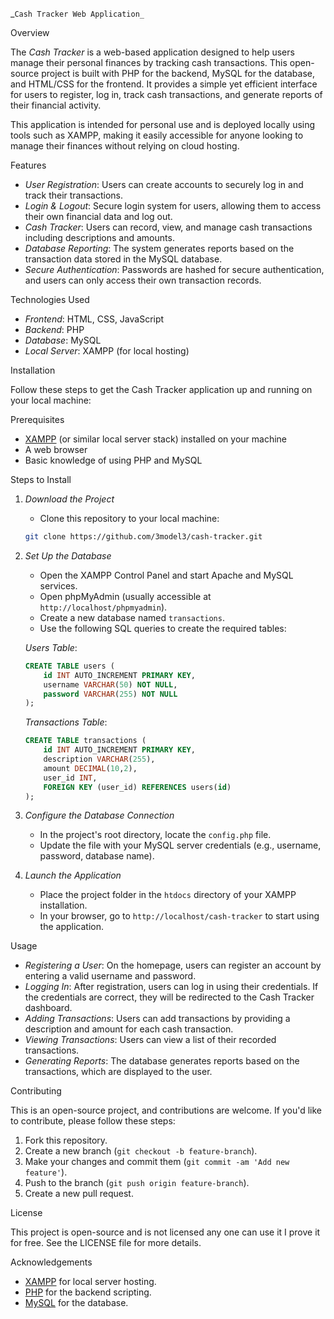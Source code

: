 
_```Cash Tracker Web Application_ ``` 

Overview

The *Cash Tracker* is a web-based application designed to help users manage their personal finances by tracking cash transactions. This open-source project is built with PHP for the backend, MySQL for the database, and HTML/CSS for the frontend. It provides a simple yet efficient interface for users to register, log in, track cash transactions, and generate reports of their financial activity.

This application is intended for personal use and is deployed locally using tools such as XAMPP, making it easily accessible for anyone looking to manage their finances without relying on cloud hosting.

Features

- *User Registration*: Users can create accounts to securely log in and track their transactions.
- *Login & Logout*: Secure login system for users, allowing them to access their own financial data and log out.
- *Cash Tracker*: Users can record, view, and manage cash transactions including descriptions and amounts.
- *Database Reporting*: The system generates reports based on the transaction data stored in the MySQL database.
- *Secure Authentication*: Passwords are hashed for secure authentication, and users can only access their own transaction records.

Technologies Used

- *Frontend*: HTML, CSS, JavaScript
- *Backend*: PHP
- *Database*: MySQL
- *Local Server*: XAMPP (for local hosting)
  
 Installation

Follow these steps to get the Cash Tracker application up and running on your local machine:

Prerequisites
- [XAMPP](https://www.apachefriends.org/index.html) (or similar local server stack) installed on your machine
- A web browser
- Basic knowledge of using PHP and MySQL

 Steps to Install

1. *Download the Project*
   - Clone this repository to your local machine:
   ```bash
   git clone https://github.com/3model3/cash-tracker.git
   ```

2. *Set Up the Database*
   - Open the XAMPP Control Panel and start Apache and MySQL services.
   - Open phpMyAdmin (usually accessible at `http://localhost/phpmyadmin`).
   - Create a new database named `transactions`.
   - Use the following SQL queries to create the required tables:

   *Users Table*:
   ```sql
   CREATE TABLE users (
       id INT AUTO_INCREMENT PRIMARY KEY,
       username VARCHAR(50) NOT NULL,
       password VARCHAR(255) NOT NULL
   );
   ```

   *Transactions Table*:
   ```sql
   CREATE TABLE transactions (
       id INT AUTO_INCREMENT PRIMARY KEY,
       description VARCHAR(255),
       amount DECIMAL(10,2),
       user_id INT,
       FOREIGN KEY (user_id) REFERENCES users(id)
   );
   ```

3. *Configure the Database Connection*
   - In the project's root directory, locate the `config.php` file.
   - Update the file with your MySQL server credentials (e.g., username, password, database name).
   
4. *Launch the Application*
   - Place the project folder in the `htdocs` directory of your XAMPP installation.
   - In your browser, go to `http://localhost/cash-tracker` to start using the application.

Usage

- *Registering a User*: On the homepage, users can register an account by entering a valid username and password.
- *Logging In*: After registration, users can log in using their credentials. If the credentials are correct, they will be redirected to the Cash Tracker dashboard.
- *Adding Transactions*: Users can add transactions by providing a description and amount for each cash transaction.
- *Viewing Transactions*: Users can view a list of their recorded transactions.
- *Generating Reports*: The database generates reports based on the transactions, which are displayed to the user.

Contributing

This is an open-source project, and contributions are welcome. If you'd like to contribute, please follow these steps:

1. Fork this repository.
2. Create a new branch (`git checkout -b feature-branch`).
3. Make your changes and commit them (`git commit -am 'Add new feature'`).
4. Push to the branch (`git push origin feature-branch`).
5. Create a new pull request.

License

This project is open-source and is not licensed any one can use it I prove it for free. See the LICENSE file for more details.

 Acknowledgements

- [XAMPP](https://www.apachefriends.org/index.html) for local server hosting.
- [PHP](https://www.php.net/) for the backend scripting.
- [MySQL](https://www.mysql.com/) for the database.
